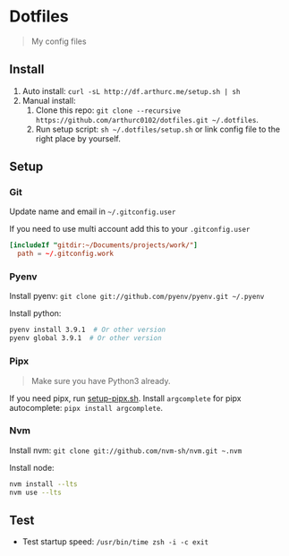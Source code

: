 # Dotfiles

> My config files

## Install

1. Auto install: `curl -sL http://df.arthurc.me/setup.sh | sh`
2. Manual install:
   1. Clone this repo: `git clone --recursive https://github.com/arthurc0102/dotfiles.git ~/.dotfiles`.
   2. Run setup script: `sh ~/.dotfiles/setup.sh` or link config file to the right place by yourself.

## Setup

### Git

Update name and email in `~/.gitconfig.user`

If you need to use multi account add this to your `.gitconfig.user`

```conf
[includeIf "gitdir:~/Documents/projects/work/"]
  path = ~/.gitconfig.work
```

### Pyenv

Install pyenv: `git clone git://github.com/pyenv/pyenv.git ~/.pyenv`

Install python:

```bash
pyenv install 3.9.1  # Or other version
pyenv global 3.9.1  # Or other version
```

### Pipx

> Make sure you have Python3 already.

If you need pipx, run [setup-pipx.sh](./setup-pipx.sh).
Install `argcomplete` for pipx autocomplete: `pipx install argcomplete`.

### Nvm

Install nvm: `git clone git://github.com/nvm-sh/nvm.git ~.nvm`

Install node:

```bash
nvm install --lts
nvm use --lts
```

## Test

- Test startup speed: `/usr/bin/time zsh -i -c exit`

